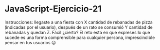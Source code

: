 # JavaScript-Ejercicio-21
Instrucciones: llegaste a una fiesta con X cantidad de rebanadas de pizza (indicadas por el usuario), después de un rato se consumió Y cantidad de rebanadas y quedan Z. Fácil ¿cierto? El reto está en que expreses lo que sucede es una forma comprensible para cualquier persona, imprescindible pensar en tus usuarios 😉
